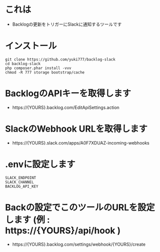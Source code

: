 # これは
- Backlogの更新をトリガーにSlackに通知するツールです

# インストール
```
git clone https://github.com/yuki777/backlog-slack
cd backlog-slack
php composer.phar install -vvv
chmod -R 777 storage bootstrap/cache
```

# BacklogのAPIキーを取得します
- https://{YOURS}.backlog.com/EditApiSettings.action

# SlackのWebhook URLを取得します
- https://{YOURS}.slack.com/apps/A0F7XDUAZ-incoming-webhooks

# .envに設定します
```
SLACK_ENDPOINT
SLACK_CHANNEL
BACKLOG_API_KEY
```

# Backの設定でこのツールのURLを設定します (例 : https://{YOURS}/api/hook )
- https://{YOURS}.backlog.com/settings/webhook/{YOURS}/create
